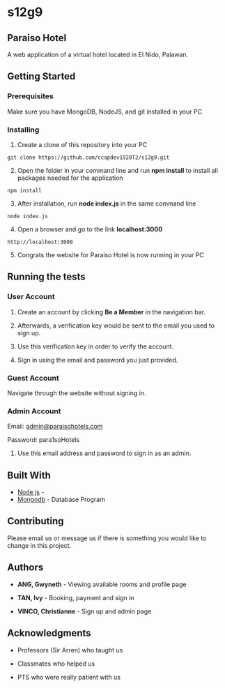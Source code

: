 # s12g9

## Paraiso Hotel
A web application of a virtual hotel located in El Nido, Palawan.

## Getting Started

### Prerequisites
Make sure you have MongoDB, NodeJS, and git installed in your PC

### Installing

1. Create a clone of this repository into your PC

```
git clone https://github.com/ccapdev1920T2/s12g9.git
```

2. Open the folder in your command line and run **npm install** to install all packages needed for the application

```
npm install
```

3. After installation, run **node index.js** in the same command line

```
node index.js
```

4. Open a browser and go to the link **localhost:3000** 

```
http://localhost:3000
```

5. Congrats the website for Paraiso Hotel is now running in your PC

## Running the tests

### User Account
1. Create an account by clicking **Be a Member** in the navigation bar.

2. Afterwards, a verification key would be sent to the email you used to sign up.

3. Use this verification key in order to verify the account.

4. Sign in using the email and password you just provided.

### Guest Account
Navigate through the website without signing in.

### Admin Account
Email: admin@paraisohotels.com

Password: para1soHotels

1. Use this email address and password to sign in as an admin.

## Built With

* [Node js](https://nodejs.org/en/) - 
* [Mongodb](https://www.mongodb.com/) - Database Program

## Contributing

Please email us or message us if there is something you would like to change in this project.

## Authors 
* **ANG, Gwyneth** - Viewing available rooms and profile page

* **TAN, Ivy** - Booking, payment and sign in

* **VINCO, Christianne** - Sign up and admin page

## Acknowledgments

* Professors (Sir Arren) who taught us 

* Classmates who helped us

* PTS who were really patient with us


